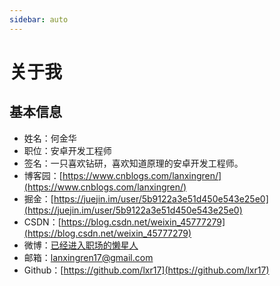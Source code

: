 ```yaml
---
sidebar: auto
---
```


# 关于我

## 基本信息

* 姓名：何金华
* 职位：安卓开发工程师
* 签名：一只喜欢钻研，喜欢知道原理的安卓开发工程师。
* 博客园：[https://www.cnblogs.com/lanxingren/](https://www.cnblogs.com/lanxingren/)
* 掘金：[https://juejin.im/user/5b9122a3e51d450e543e25e0](https://juejin.im/user/5b9122a3e51d450e543e25e0)
* CSDN：[https://blog.csdn.net/weixin_45777279](https://blog.csdn.net/weixin_45777279)
* 微博：[已经进入职场的懒星人](https://weibo.com/u/1751817873)
* 邮箱：[lanxingren17@gmail.com](mailto:lanxingren17@gmail.com)
* Github：[https://github.com/lxr17](https://github.com/lxr17)
